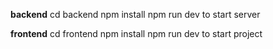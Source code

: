 **backend**
cd backend
npm install
npm run dev to start server

**frontend**
cd frontend
npm install
npm run dev to start project
